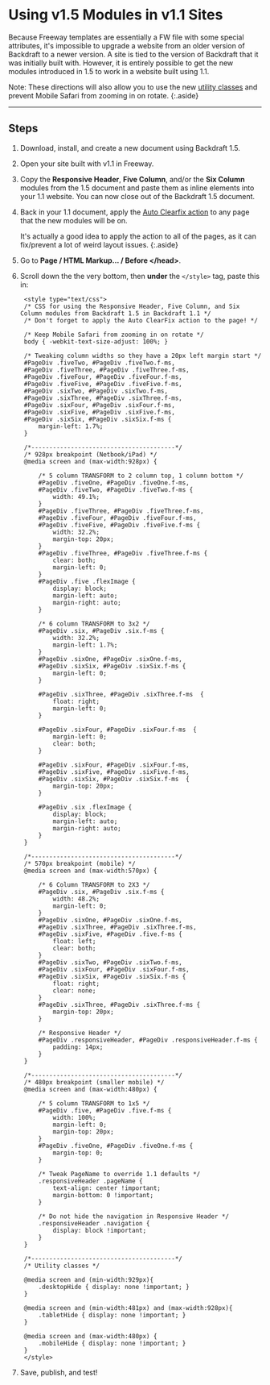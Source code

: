 # Using v1.5 Modules in v1.1 Sites

Because Freeway templates are essentially a FW file with some special attributes, it's impossible to upgrade a website from an older version of Backdraft to a newer version. A site is tied to the version of Backdraft that it was initially built with. However, it is entirely possible to get the new modules introduced in 1.5 to work in a website built using 1.1.

Note: These directions will also allow you to use the new [utility classes](hiding-elements/) and prevent Mobile Safari from zooming in on rotate.
{:.aside}

----

## Steps

1. Download, install, and create a new document using Backdraft 1.5.
2. Open your site built with v1.1 in Freeway.
3. Copy the **Responsive Header**, **Five Column**, and/or the **Six Column** modules from the 1.5 document and paste them as inline elements into your 1.1 website. You can now close out of the Backdraft 1.5 document.
4. Back in your 1.1 document, apply the [Auto Clearfix action](http://actionsforge.com/actions/view/299-auto-clearfix) to any page that the new modules will be on.

	It's actually a good idea to apply the action to all of the pages, as it can fix/prevent a lot of weird layout issues.
	{:.aside}

5. Go to **Page / HTML Markup… / Before &lt;/head&gt;**.
6. Scroll down the the very bottom, then **under** the `</style>` tag, paste this in:

		<style type="text/css">
		/* CSS for using the Responsive Header, Five Column, and Six Column modules from Backdraft 1.5 in Backdraft 1.1 */
		/* Don't forget to apply the Auto ClearFix action to the page! */

		/* Keep Mobile Safari from zooming in on rotate */
		body { -webkit-text-size-adjust: 100%; }

		/* Tweaking column widths so they have a 20px left margin start */
		#PageDiv .fiveTwo, #PageDiv .fiveTwo.f-ms,
		#PageDiv .fiveThree, #PageDiv .fiveThree.f-ms,
		#PageDiv .fiveFour, #PageDiv .fiveFour.f-ms,
		#PageDiv .fiveFive, #PageDiv .fiveFive.f-ms,
		#PageDiv .sixTwo, #PageDiv .sixTwo.f-ms,
		#PageDiv .sixThree, #PageDiv .sixThree.f-ms,
		#PageDiv .sixFour, #PageDiv .sixFour.f-ms,
		#PageDiv .sixFive, #PageDiv .sixFive.f-ms,
		#PageDiv .sixSix, #PageDiv .sixSix.f-ms {
			margin-left: 1.7%;
		}

		/*----------------------------------------*/
		/* 928px breakpoint (Netbook/iPad) */
		@media screen and (max-width:928px) {

			/* 5 column TRANSFORM to 2 column top, 1 column bottom */
			#PageDiv .fiveOne, #PageDiv .fiveOne.f-ms,
			#PageDiv .fiveTwo, #PageDiv .fiveTwo.f-ms {
				width: 49.1%;
			}
			#PageDiv .fiveThree, #PageDiv .fiveThree.f-ms,
			#PageDiv .fiveFour, #PageDiv .fiveFour.f-ms,
			#PageDiv .fiveFive, #PageDiv .fiveFive.f-ms {
				width: 32.2%;
				margin-top: 20px;
			}
			#PageDiv .fiveThree, #PageDiv .fiveThree.f-ms {
				clear: both;
				margin-left: 0;
			}
			#PageDiv .five .flexImage {
				display: block;
				margin-left: auto;
				margin-right: auto;
			}

			/* 6 column TRANSFORM to 3x2 */
			#PageDiv .six, #PageDiv .six.f-ms {
				width: 32.2%;
				margin-left: 1.7%;
			}
			#PageDiv .sixOne, #PageDiv .sixOne.f-ms,
			#PageDiv .sixSix, #PageDiv .sixSix.f-ms {
				margin-left: 0;
			}

			#PageDiv .sixThree, #PageDiv .sixThree.f-ms  {
				float: right;
				margin-left: 0;
			}

			#PageDiv .sixFour, #PageDiv .sixFour.f-ms  {
				margin-left: 0;
				clear: both;
			}

			#PageDiv .sixFour, #PageDiv .sixFour.f-ms,
			#PageDiv .sixFive, #PageDiv .sixFive.f-ms,
			#PageDiv .sixSix, #PageDiv .sixSix.f-ms  {
				margin-top: 20px;
			}

			#PageDiv .six .flexImage {
				display: block;
				margin-left: auto;
				margin-right: auto;
			}
		}

		/*----------------------------------------*/
		/* 570px breakpoint (mobile) */
		@media screen and (max-width:570px) {

			/* 6 Column TRANSFORM to 2X3 */
			#PageDiv .six, #PageDiv .six.f-ms {
				width: 48.2%;
				margin-left: 0;
			}
			#PageDiv .sixOne, #PageDiv .sixOne.f-ms,
			#PageDiv .sixThree, #PageDiv .sixThree.f-ms,
			#PageDiv .sixFive, #PageDiv .five.f-ms {
				float: left;
				clear: both;
			}
			#PageDiv .sixTwo, #PageDiv .sixTwo.f-ms,
			#PageDiv .sixFour, #PageDiv .sixFour.f-ms,
			#PageDiv .sixSix, #PageDiv .sixSix.f-ms {
				float: right;
				clear: none;
			}
			#PageDiv .sixThree, #PageDiv .sixThree.f-ms {
				margin-top: 20px;
			}

			/* Responsive Header */
			#PageDiv .responsiveHeader, #PageDiv .responsiveHeader.f-ms {
				padding: 14px;
			}
		}

		/*----------------------------------------*/
		/* 480px breakpoint (smaller mobile) */
		@media screen and (max-width:480px) {

			/* 5 column TRANSFORM to 1x5 */
			#PageDiv .five, #PageDiv .five.f-ms {
				width: 100%;
				margin-left: 0;
				margin-top: 20px;
			}
			#PageDiv .fiveOne, #PageDiv .fiveOne.f-ms {
				margin-top: 0;
			}

			/* Tweak PageName to override 1.1 defaults */
			.responsiveHeader .pageName {
				text-align: center !important;
				margin-bottom: 0 !important;
			}

			/* Do not hide the navigation in Responsive Header */
			.responsiveHeader .navigation {
				display: block !important;
			}
		}

		/*----------------------------------------*/
		/* Utility classes */

		@media screen and (min-width:929px){
			.desktopHide { display: none !important; }
		}

		@media screen and (min-width:481px) and (max-width:928px){
			.tabletHide { display: none !important; }
		}

		@media screen and (max-width:480px) {
			.mobileHide { display: none !important; }
		}
		</style>

7. Save, publish, and test!
